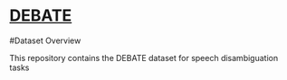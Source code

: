 # [DEBATE](https://github.com/your-username/your-repo-name)

#Dataset Overview

This repository contains the DEBATE dataset for speech disambiguation tasks
